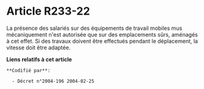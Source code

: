 # Article R233-22

La présence des salariés sur des équipements de travail mobiles mus mécaniquement n'est autorisée que sur des emplacements
sûrs, aménagés à cet effet. Si des travaux doivent être effectués pendant le déplacement, la vitesse doit être adaptée.

**Liens relatifs à cet article**

	**Codifié par**:

	  - Décret n°2004-196 2004-02-25
